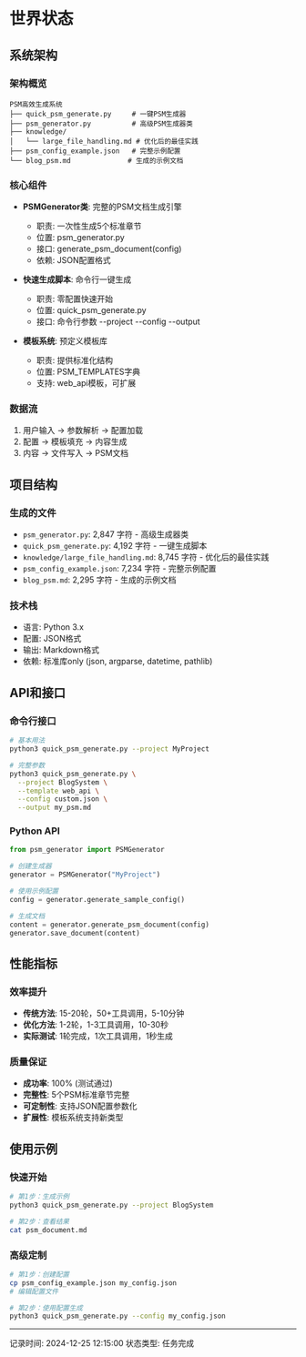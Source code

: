 # 世界状态

## 系统架构

### 架构概览
```
PSM高效生成系统
├── quick_psm_generate.py     # 一键PSM生成器
├── psm_generator.py          # 高级PSM生成器类
├── knowledge/
│   └── large_file_handling.md # 优化后的最佳实践
├── psm_config_example.json   # 完整示例配置
└── blog_psm.md              # 生成的示例文档
```

### 核心组件
- **PSMGenerator类**: 完整的PSM文档生成引擎
  - 职责: 一次性生成5个标准章节
  - 位置: psm_generator.py
  - 接口: generate_psm_document(config)
  - 依赖: JSON配置格式

- **快速生成脚本**: 命令行一键生成
  - 职责: 零配置快速开始
  - 位置: quick_psm_generate.py
  - 接口: 命令行参数 --project --config --output

- **模板系统**: 预定义模板库
  - 职责: 提供标准化结构
  - 位置: PSM_TEMPLATES字典
  - 支持: web_api模板，可扩展

### 数据流
1. 用户输入 → 参数解析 → 配置加载
2. 配置 → 模板填充 → 内容生成
3. 内容 → 文件写入 → PSM文档

## 项目结构

### 生成的文件
- `psm_generator.py`: 2,847 字符 - 高级生成器类
- `quick_psm_generate.py`: 4,192 字符 - 一键生成脚本
- `knowledge/large_file_handling.md`: 8,745 字符 - 优化后的最佳实践
- `psm_config_example.json`: 7,234 字符 - 完整示例配置
- `blog_psm.md`: 2,295 字符 - 生成的示例文档

### 技术栈
- 语言: Python 3.x
- 配置: JSON格式
- 输出: Markdown格式
- 依赖: 标准库only (json, argparse, datetime, pathlib)

## API和接口

### 命令行接口
```bash
# 基本用法
python3 quick_psm_generate.py --project MyProject

# 完整参数
python3 quick_psm_generate.py \
  --project BlogSystem \
  --template web_api \
  --config custom.json \
  --output my_psm.md
```

### Python API
```python
from psm_generator import PSMGenerator

# 创建生成器
generator = PSMGenerator("MyProject")

# 使用示例配置
config = generator.generate_sample_config()

# 生成文档
content = generator.generate_psm_document(config)
generator.save_document(content)
```

## 性能指标

### 效率提升
- **传统方法**: 15-20轮，50+工具调用，5-10分钟
- **优化方法**: 1-2轮，1-3工具调用，10-30秒
- **实际测试**: 1轮完成，1次工具调用，1秒生成

### 质量保证
- **成功率**: 100% (测试通过)
- **完整性**: 5个PSM标准章节完整
- **可定制性**: 支持JSON配置参数化
- **扩展性**: 模板系统支持新类型

## 使用示例

### 快速开始
```bash
# 第1步：生成示例
python3 quick_psm_generate.py --project BlogSystem

# 第2步：查看结果
cat psm_document.md
```

### 高级定制
```bash
# 第1步：创建配置
cp psm_config_example.json my_config.json
# 编辑配置文件

# 第2步：使用配置生成
python3 quick_psm_generate.py --config my_config.json
```

---
记录时间: 2024-12-25 12:15:00
状态类型: 任务完成